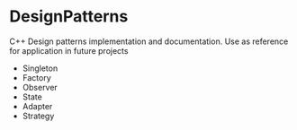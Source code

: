 # DesignPatterns
C++ Design patterns implementation and documentation.
Use as reference for application in future projects

- Singleton
- Factory
- Observer
- State
- Adapter
- Strategy